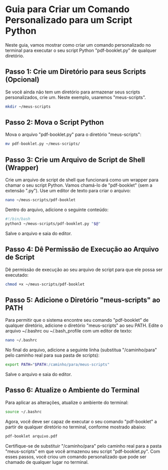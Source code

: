 # Guia para Criar um Comando Personalizado para um Script Python

Neste guia, vamos mostrar como criar um comando personalizado no terminal para executar o seu script Python "pdf-booklet.py" de qualquer diretório.

## Passo 1: Crie um Diretório para seus Scripts (Opcional)

Se você ainda não tem um diretório para armazenar seus scripts personalizados, crie um. Neste exemplo, usaremos "meus-scripts".

```bash
mkdir ~/meus-scripts
```
## Passo 2: Mova o Script Python
Mova o arquivo "pdf-booklet.py" para o diretório "meus-scripts":

```bash
mv pdf-booklet.py ~/meus-scripts/
```

## Passo 3: Crie um Arquivo de Script de Shell (Wrapper)
Crie um arquivo de script de shell que funcionará como um wrapper para chamar o seu script Python. Vamos chamá-lo de "pdf-booklet" (sem a extensão ".py"). Use um editor de texto para criar o arquivo:

```bash
nano ~/meus-scripts/pdf-booklet
```

Dentro do arquivo, adicione o seguinte conteúdo:

```bash
#!/bin/bash
python3 ~/meus-scripts/pdf-booklet.py "$@"
```

Salve o arquivo e saia do editor.

## Passo 4: Dê Permissão de Execução ao Arquivo de Script
Dê permissão de execução ao seu arquivo de script para que ele possa ser executado:

```bash
chmod +x ~/meus-scripts/pdf-booklet
```

## Passo 5: Adicione o Diretório "meus-scripts" ao PATH
Para permitir que o sistema encontre seu comando "pdf-booklet" de qualquer diretório, adicione o diretório "meus-scripts" ao seu PATH. Edite o arquivo ~/.bashrc ou ~/.bash_profile com um editor de texto:

```bash
nano ~/.bashrc
```

No final do arquivo, adicione a seguinte linha (substitua "/caminho/para" pelo caminho real para sua pasta de scripts):

```bash
export PATH="$PATH:/caminho/para/meus-scripts"
```

Salve o arquivo e saia do editor.

## Passo 6: Atualize o Ambiente do Terminal
Para aplicar as alterações, atualize o ambiente do terminal:

```bash
source ~/.bashrc
```

Agora, você deve ser capaz de executar o seu comando "pdf-booklet" a partir de qualquer diretório no terminal, conforme mostrado abaixo:

```bash
pdf-booklet arquivo.pdf
```

Certifique-se de substituir "/caminho/para" pelo caminho real para a pasta "meus-scripts" em que você armazenou seu script "pdf-booklet.py". Com esses passos, você criou um comando personalizado que pode ser chamado de qualquer lugar no terminal.
